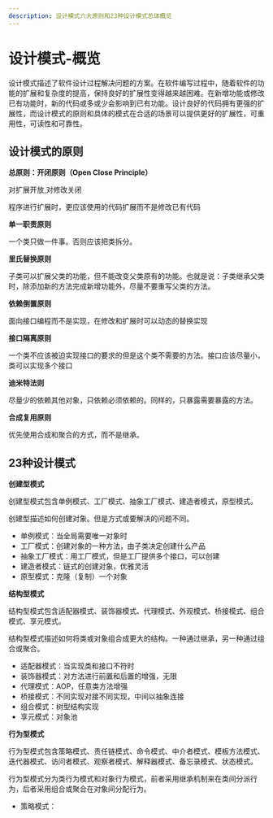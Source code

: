 ```yaml
---
description: 设计模式六大原则和23种设计模式总体概览
---
```


# 设计模式-概览

设计模式描述了软件设计过程解决问题的方案。在软件编写过程中，随着软件的功能的扩展和复杂度的提高，保持良好的扩展性变得越来越困难。在新增功能或修改已有功能时，新的代码或多或少会影响到已有功能。设计良好的代码拥有更强的扩展性，而设计模式的原则和具体的模式在合适的场景可以提供更好的扩展性，可重用性，可读性和可靠性。 

## 设计模式的原则

**总原则：开闭原则（Open Close Principle）**

 对扩展开放,对修改关闭 

程序进行扩展时，更应该使用的代码扩展而不是修改已有代码

**单一职责原则**

一个类只做一件事。否则应该把类拆分。

**里氏替换原则**

子类可以扩展父类的功能，但不能改变父类原有的功能。也就是说：子类继承父类时，除添加新的方法完成新增功能外，尽量不要重写父类的方法。

**依赖倒置原则**

面向接口编程而不是实现，在修改和扩展时可以动态的替换实现

**接口隔离原则**

一个类不应该被迫实现接口的要求的但是这个类不需要的方法。接口应该尽量小，类可以实现多个接口

**迪米特法则**

尽量少的依赖其他对象，只依赖必须依赖的。同样的，只暴露需要暴露的方法。

**合成复用原则**

优先使用合成和聚合的方式，而不是继承。

## 23种设计模式

**创建型模式**

创建型模式包含单例模式、工厂模式、抽象工厂模式、建造者模式，原型模式。

创建型描述如何创建对象。但是方式或要解决的问题不同。

- 单例模式：当全局需要唯一对象时
- 工厂模式：创建对象的一种方法，由子类决定创建什么产品
- 抽象工厂模式：用工厂模式，但是工厂提供多个接口，可以创建
- 建造者模式：链式的创建对象，优雅灵活
- 原型模式：克隆（复制）一个对象

**结构型模式**

结构型模式包含适配器模式、装饰器模式、代理模式、外观模式、桥接模式、组合模式、享元模式。

结构型模式描述如何将类或对象组合成更大的结构。一种通过继承，另一种通过组合或聚合。

- 适配器模式：当实现类和接口不符时
- 装饰器模式：对方法进行前置和后置的增强，无限
- 代理模式：AOP，任意类方法增强
- 桥接模式：不同实现对接不同实现，中间以抽象连接
- 组合模式：树型结构实现
- 享元模式：对象池

**行为型模式**

行为型模式包含策略模式、责任链模式、命令模式、中介者模式、模板方法模式、迭代器模式、访问者模式、观察者模式、解释器模式、备忘录模式、状态模式。

行为型模式分为类行为模式和对象行为模式，前者采用继承机制来在类间分派行为，后者采用组合或聚合在对象间分配行为。

- 策略模式：